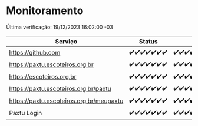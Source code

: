 # Monitoramento

Última verificação: 19/12/2023 16:02:00 -03

|Serviço|Status|Últimas 24h|
|---|---|---|
|https://github.com|<span title="2023-12-12: OK=24">✔️</span><span title="2023-12-13: OK=24">✔️</span><span title="2023-12-14: OK=24">✔️</span><span title="2023-12-15: OK=24">✔️</span><span title="2023-12-16: OK=24">✔️</span><span title="2023-12-17: OK=24">✔️</span><span title="2023-12-18: OK=19">✔️</span>|<span title="18/12/2023 16:03:00 -03 : 200">✔️</span><span title="18/12/2023 17:07:00 -03 : 200">✔️</span><span title="18/12/2023 18:04:00 -03 : 200">✔️</span><span title="18/12/2023 19:05:00 -03 : 200">✔️</span><span title="18/12/2023 20:06:00 -03 : 200">✔️</span><span title="18/12/2023 21:31:00 -03 : 200">✔️</span><span title="18/12/2023 22:46:00 -03 : 200">✔️</span><span title="18/12/2023 23:20:00 -03 : 200">✔️</span><span title="19/12/2023 00:07:00 -03 : 200">✔️</span><span title="19/12/2023 01:08:00 -03 : 200">✔️</span><span title="19/12/2023 02:06:00 -03 : 200">✔️</span><span title="19/12/2023 03:08:00 -03 : 200">✔️</span><span title="19/12/2023 04:06:00 -03 : 200">✔️</span><span title="19/12/2023 05:09:00 -03 : 200">✔️</span><span title="19/12/2023 06:06:00 -03 : 200">✔️</span><span title="19/12/2023 07:06:00 -03 : 200">✔️</span><span title="19/12/2023 08:04:00 -03 : 200">✔️</span><span title="19/12/2023 09:11:00 -03 : 200">✔️</span><span title="19/12/2023 10:08:00 -03 : 200">✔️</span><span title="19/12/2023 11:05:00 -03 : 200">✔️</span><span title="19/12/2023 12:06:00 -03 : 200">✔️</span><span title="19/12/2023 13:07:00 -03 : 200">✔️</span><span title="19/12/2023 14:03:00 -03 : 200">✔️</span><span title="19/12/2023 15:06:00 -03 : 200">✔️</span><span title="19/12/2023 16:02:00 -03 : 200">✔️</span>|
|https://paxtu.escoteiros.org.br|<span title="2023-12-12: OK=24">✔️</span><span title="2023-12-13: OK=24">✔️</span><span title="2023-12-14: OK=24">✔️</span><span title="2023-12-15: OK=24">✔️</span><span title="2023-12-16: OK=24">✔️</span><span title="2023-12-17: OK=24">✔️</span><span title="2023-12-18: OK=19">✔️</span>|<span title="18/12/2023 16:03:00 -03 : 200">✔️</span><span title="18/12/2023 17:07:00 -03 : 200">✔️</span><span title="18/12/2023 18:04:00 -03 : 200">✔️</span><span title="18/12/2023 19:05:00 -03 : 200">✔️</span><span title="18/12/2023 20:06:00 -03 : 200">✔️</span><span title="18/12/2023 21:31:00 -03 : 200">✔️</span><span title="18/12/2023 22:46:00 -03 : 200">✔️</span><span title="18/12/2023 23:20:00 -03 : 200">✔️</span><span title="19/12/2023 00:07:00 -03 : 200">✔️</span><span title="19/12/2023 01:08:00 -03 : 200">✔️</span><span title="19/12/2023 02:06:00 -03 : 200">✔️</span><span title="19/12/2023 03:08:00 -03 : 200">✔️</span><span title="19/12/2023 04:06:00 -03 : 200">✔️</span><span title="19/12/2023 05:09:00 -03 : 200">✔️</span><span title="19/12/2023 06:06:00 -03 : 200">✔️</span><span title="19/12/2023 07:06:00 -03 : 200">✔️</span><span title="19/12/2023 08:04:00 -03 : 200">✔️</span><span title="19/12/2023 09:11:00 -03 : 200">✔️</span><span title="19/12/2023 10:08:00 -03 : 200">✔️</span><span title="19/12/2023 11:05:00 -03 : 200">✔️</span><span title="19/12/2023 12:06:00 -03 : 200">✔️</span><span title="19/12/2023 13:07:00 -03 : 200">✔️</span><span title="19/12/2023 14:03:00 -03 : 200">✔️</span><span title="19/12/2023 15:06:00 -03 : 200">✔️</span><span title="19/12/2023 16:02:00 -03 : 200">✔️</span>|
|https://escoteiros.org.br|<span title="2023-12-12: OK=24">✔️</span><span title="2023-12-13: OK=24">✔️</span><span title="2023-12-14: OK=24">✔️</span><span title="2023-12-15: OK=24">✔️</span><span title="2023-12-16: OK=24">✔️</span><span title="2023-12-17: OK=24">✔️</span><span title="2023-12-18: OK=19">✔️</span>|<span title="18/12/2023 16:03:00 -03 : 200">✔️</span><span title="18/12/2023 17:07:00 -03 : 200">✔️</span><span title="18/12/2023 18:04:00 -03 : 200">✔️</span><span title="18/12/2023 19:05:00 -03 : 200">✔️</span><span title="18/12/2023 20:06:00 -03 : 200">✔️</span><span title="18/12/2023 21:31:00 -03 : 200">✔️</span><span title="18/12/2023 22:46:00 -03 : 200">✔️</span><span title="18/12/2023 23:20:00 -03 : 200">✔️</span><span title="19/12/2023 00:07:00 -03 : 200">✔️</span><span title="19/12/2023 01:08:00 -03 : 200">✔️</span><span title="19/12/2023 02:06:00 -03 : 200">✔️</span><span title="19/12/2023 03:08:00 -03 : 200">✔️</span><span title="19/12/2023 04:06:00 -03 : 200">✔️</span><span title="19/12/2023 05:09:00 -03 : 200">✔️</span><span title="19/12/2023 06:06:00 -03 : 200">✔️</span><span title="19/12/2023 07:06:00 -03 : 200">✔️</span><span title="19/12/2023 08:04:00 -03 : 200">✔️</span><span title="19/12/2023 09:11:00 -03 : 200">✔️</span><span title="19/12/2023 10:08:00 -03 : 200">✔️</span><span title="19/12/2023 11:05:00 -03 : 200">✔️</span><span title="19/12/2023 12:06:00 -03 : 200">✔️</span><span title="19/12/2023 13:07:00 -03 : 200">✔️</span><span title="19/12/2023 14:03:00 -03 : 200">✔️</span><span title="19/12/2023 15:06:00 -03 : 200">✔️</span><span title="19/12/2023 16:02:00 -03 : 200">✔️</span>|
|https://paxtu.escoteiros.org.br/paxtu|<span title="2023-12-12: OK=24">✔️</span><span title="2023-12-13: OK=24">✔️</span><span title="2023-12-14: OK=24">✔️</span><span title="2023-12-15: OK=24">✔️</span><span title="2023-12-16: OK=24">✔️</span><span title="2023-12-17: OK=24">✔️</span><span title="2023-12-18: OK=19">✔️</span>|<span title="18/12/2023 16:03:00 -03 : 200">✔️</span><span title="18/12/2023 17:07:00 -03 : 200">✔️</span><span title="18/12/2023 18:04:00 -03 : 200">✔️</span><span title="18/12/2023 19:05:00 -03 : 200">✔️</span><span title="18/12/2023 20:06:00 -03 : 200">✔️</span><span title="18/12/2023 21:31:00 -03 : 200">✔️</span><span title="18/12/2023 22:46:00 -03 : 200">✔️</span><span title="18/12/2023 23:20:00 -03 : 200">✔️</span><span title="19/12/2023 00:07:00 -03 : 200">✔️</span><span title="19/12/2023 01:08:00 -03 : 200">✔️</span><span title="19/12/2023 02:06:00 -03 : 200">✔️</span><span title="19/12/2023 03:08:00 -03 : 200">✔️</span><span title="19/12/2023 04:06:00 -03 : 200">✔️</span><span title="19/12/2023 05:09:00 -03 : 200">✔️</span><span title="19/12/2023 06:06:00 -03 : 200">✔️</span><span title="19/12/2023 07:06:00 -03 : 200">✔️</span><span title="19/12/2023 08:04:00 -03 : 200">✔️</span><span title="19/12/2023 09:11:00 -03 : 200">✔️</span><span title="19/12/2023 10:08:00 -03 : 200">✔️</span><span title="19/12/2023 11:05:00 -03 : 200">✔️</span><span title="19/12/2023 12:06:00 -03 : 200">✔️</span><span title="19/12/2023 13:07:00 -03 : 200">✔️</span><span title="19/12/2023 14:03:00 -03 : 200">✔️</span><span title="19/12/2023 15:06:00 -03 : 200">✔️</span><span title="19/12/2023 16:02:00 -03 : 200">✔️</span>|
|https://paxtu.escoteiros.org.br/meupaxtu|<span title="2023-12-12: OK=24">✔️</span><span title="2023-12-13: OK=24">✔️</span><span title="2023-12-14: OK=24">✔️</span><span title="2023-12-15: OK=24">✔️</span><span title="2023-12-16: OK=24">✔️</span><span title="2023-12-17: OK=24">✔️</span><span title="2023-12-18: OK=19">✔️</span>|<span title="18/12/2023 16:03:00 -03 : 200">✔️</span><span title="18/12/2023 17:07:00 -03 : 200">✔️</span><span title="18/12/2023 18:04:00 -03 : 200">✔️</span><span title="18/12/2023 19:05:00 -03 : 200">✔️</span><span title="18/12/2023 20:06:00 -03 : 200">✔️</span><span title="18/12/2023 21:31:00 -03 : 200">✔️</span><span title="18/12/2023 22:46:00 -03 : 200">✔️</span><span title="18/12/2023 23:20:00 -03 : 200">✔️</span><span title="19/12/2023 00:07:00 -03 : 200">✔️</span><span title="19/12/2023 01:08:00 -03 : 200">✔️</span><span title="19/12/2023 02:06:00 -03 : 200">✔️</span><span title="19/12/2023 03:08:00 -03 : 200">✔️</span><span title="19/12/2023 04:06:00 -03 : 200">✔️</span><span title="19/12/2023 05:09:00 -03 : 200">✔️</span><span title="19/12/2023 06:06:00 -03 : 200">✔️</span><span title="19/12/2023 07:06:00 -03 : 200">✔️</span><span title="19/12/2023 08:04:00 -03 : 200">✔️</span><span title="19/12/2023 09:11:00 -03 : 200">✔️</span><span title="19/12/2023 10:08:00 -03 : 200">✔️</span><span title="19/12/2023 11:05:00 -03 : 200">✔️</span><span title="19/12/2023 12:06:00 -03 : 200">✔️</span><span title="19/12/2023 13:07:00 -03 : 200">✔️</span><span title="19/12/2023 14:03:00 -03 : 200">✔️</span><span title="19/12/2023 15:06:00 -03 : 200">✔️</span><span title="19/12/2023 16:02:00 -03 : 200">✔️</span>|
|Paxtu Login|<span title="2023-12-12: OK=24">✔️</span><span title="2023-12-13: OK=24">✔️</span><span title="2023-12-14: OK=24">✔️</span><span title="2023-12-15: OK=24">✔️</span><span title="2023-12-16: OK=24">✔️</span><span title="2023-12-17: OK=24">✔️</span><span title="2023-12-18: OK=19">✔️</span>|<span title="18/12/2023 16:03:00 -03 : 200">✔️</span><span title="18/12/2023 17:07:00 -03 : 200">✔️</span><span title="18/12/2023 18:04:00 -03 : 200">✔️</span><span title="18/12/2023 19:05:00 -03 : 200">✔️</span><span title="18/12/2023 20:06:00 -03 : 200">✔️</span><span title="18/12/2023 21:31:00 -03 : 200">✔️</span><span title="18/12/2023 22:46:00 -03 : 200">✔️</span><span title="18/12/2023 23:20:00 -03 : 200">✔️</span><span title="19/12/2023 00:07:00 -03 : 200">✔️</span><span title="19/12/2023 01:08:00 -03 : 200">✔️</span><span title="19/12/2023 02:06:00 -03 : 200">✔️</span><span title="19/12/2023 03:08:00 -03 : 200">✔️</span><span title="19/12/2023 04:06:00 -03 : 200">✔️</span><span title="19/12/2023 05:09:00 -03 : 200">✔️</span><span title="19/12/2023 06:06:00 -03 : 200">✔️</span><span title="19/12/2023 07:06:00 -03 : 200">✔️</span><span title="19/12/2023 08:04:00 -03 : 200">✔️</span><span title="19/12/2023 09:11:00 -03 : 200">✔️</span><span title="19/12/2023 10:08:00 -03 : 200">✔️</span><span title="19/12/2023 11:05:00 -03 : 200">✔️</span><span title="19/12/2023 12:06:00 -03 : 200">✔️</span><span title="19/12/2023 13:07:00 -03 : 200">✔️</span><span title="19/12/2023 14:03:00 -03 : 200">✔️</span><span title="19/12/2023 15:06:00 -03 : 200">✔️</span><span title="19/12/2023 16:02:00 -03 : 200">✔️</span>|
